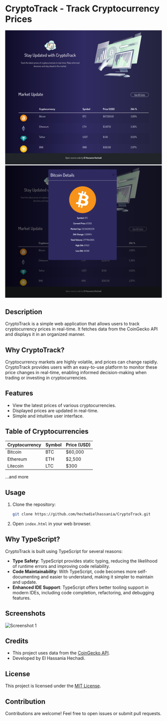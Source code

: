 # CryptoTrack - Track Cryptocurrency Prices

![CryptoTrack](./src/assets/crypto_track.png)
![CryptoTrack](./src/assets/crypto_track2.png)

## Description
CryptoTrack is a simple web application that allows users to track cryptocurrency prices in real-time. It fetches data from the CoinGecko API and displays it in an organized manner.

## Why CryptoTrack?
Cryptocurrency markets are highly volatile, and prices can change rapidly. CryptoTrack provides users with an easy-to-use platform to monitor these price changes in real-time, enabling informed decision-making when trading or investing in cryptocurrencies.

## Features
- View the latest prices of various cryptocurrencies.
- Displayed prices are updated in real-time.
- Simple and intuitive user interface.

## Table of Cryptocurrencies
| Cryptocurrency | Symbol | Price (USD) |
|----------------|--------|-------------|
| Bitcoin        | BTC    | $60,000     |
| Ethereum       | ETH    | $2,500      |
| Litecoin       | LTC    | $300        |
...and more

## Usage
1. Clone the repository:
    ```bash
    git clone https://github.com/hechadielhassania/CryptoTrack.git
    ```
2. Open `index.html` in your web browser.

## Why TypeScript?
CryptoTrack is built using TypeScript for several reasons:
- **Type Safety**: TypeScript provides static typing, reducing the likelihood of runtime errors and improving code reliability.
- **Code Maintainability**: With TypeScript, code becomes more self-documenting and easier to understand, making it simpler to maintain and update.
- **Enhanced IDE Support**: TypeScript offers better tooling support in modern IDEs, including code completion, refactoring, and debugging features.

## Screenshots
![Screenshot 1](./images/screenshot1.png)


## Credits
- This project uses data from the [CoinGecko API](https://www.coingecko.com/api).
- Developed by El Hassania Hechadi.

## License
This project is licensed under the [MIT License](LICENSE).

## Contribution
Contributions are welcome! Feel free to open issues or submit pull requests.


